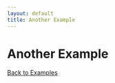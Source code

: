 ```yaml
---
layout: default
title: Another Example
---
```


# Another Example

[Back to Examples](../examples.html)
